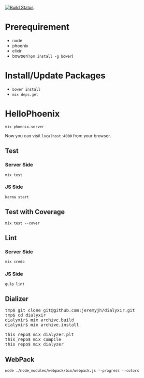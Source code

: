 
[![Build Status](https://secure.travis-ci.org/ndruger/hello_phoenix.png?branch=master)](http://travis-ci.org/ndruger/hello_phoenix)

# Prerequirement

- node
- phoenix
- elixir
- bowser(`npm install -g bower`)

# Install/Update Packages

- `bower install`
- `mix deps.get`

# HelloPhoenix

`mix phoenix.server`

Now you can visit `localhost:4000` from your browser.

## Test

### Server Side

`mix test`

### JS Side

`karma start`

## Test with Coverage

`mix test --cover`

## Lint

### Server Side

`mix credo`

### JS Side

`gulp lint`

## Dializer

<pre>
tmp$ git clone git@github.com:jeremyjh/dialyxir.git
tmp$ cd dialyxir
dialyxir$ mix archive.build
dialyxir$ mix archive.install

this_repo$ mix dialyzer.plt
this_repo$ mix compile
this_repo$ mix dialyzer
</pre>

## WebPack

`node ./node_modules/webpack/bin/webpack.js --progress --colors`
